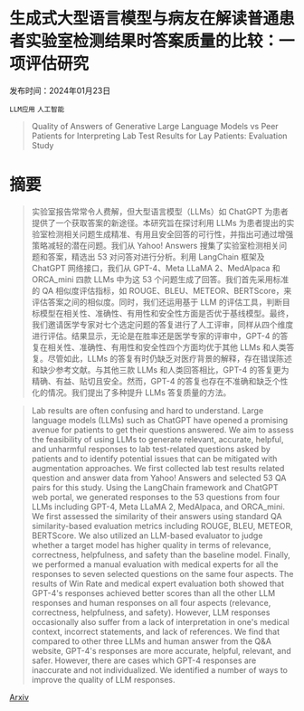 # 生成式大型语言模型与病友在解读普通患者实验室检测结果时答案质量的比较：一项评估研究

发布时间：2024年01月23日

`LLM应用` `人工智能`

> Quality of Answers of Generative Large Language Models vs Peer Patients for Interpreting Lab Test Results for Lay Patients: Evaluation Study

# 摘要

> 实验室报告常常令人费解，但大型语言模型（LLMs）如 ChatGPT 为患者提供了一个获取答案的新途径。本研究旨在探讨利用 LLMs 为患者提出的实验室检测相关问题生成精准、有用且安全回答的可行性，并指出可通过增强策略减轻的潜在问题。我们从 Yahoo! Answers 搜集了实验室检测相关问题和答案，精选出 53 对问答对进行分析。利用 LangChain 框架及 ChatGPT 网络接口，我们从 GPT-4、Meta LLaMA 2、MedAlpaca 和 ORCA_mini 四款 LLMs 中为这 53 个问题生成了回答。我们首先采用标准的 QA 相似度评估指标，如 ROUGE、BLEU、METEOR、BERTScore，来评估答案之间的相似度。同时，我们还运用基于 LLM 的评估工具，判断目标模型在相关性、准确性、有用性和安全性方面是否优于基线模型。最终，我们邀请医学专家对七个选定问题的答复进行了人工评审，同样从四个维度进行评估。结果显示，无论是在胜率还是医学专家的评审中，GPT-4 的答复在相关性、准确性、有用性和安全性四个方面均优于其他 LLMs 和人类答复。尽管如此，LLMs 的答复有时仍缺乏对医疗背景的解释，存在错误陈述和缺少参考文献。与其他三款 LLMs 和人类回答相比，GPT-4 的答复更为精确、有益、贴切且安全。然而，GPT-4 的答复也存在不准确和缺乏个性化的情况。我们提出了多种提升 LLMs 答复质量的方法。

> Lab results are often confusing and hard to understand. Large language models (LLMs) such as ChatGPT have opened a promising avenue for patients to get their questions answered. We aim to assess the feasibility of using LLMs to generate relevant, accurate, helpful, and unharmful responses to lab test-related questions asked by patients and to identify potential issues that can be mitigated with augmentation approaches. We first collected lab test results related question and answer data from Yahoo! Answers and selected 53 QA pairs for this study. Using the LangChain framework and ChatGPT web portal, we generated responses to the 53 questions from four LLMs including GPT-4, Meta LLaMA 2, MedAlpaca, and ORCA_mini. We first assessed the similarity of their answers using standard QA similarity-based evaluation metrics including ROUGE, BLEU, METEOR, BERTScore. We also utilized an LLM-based evaluator to judge whether a target model has higher quality in terms of relevance, correctness, helpfulness, and safety than the baseline model. Finally, we performed a manual evaluation with medical experts for all the responses to seven selected questions on the same four aspects. The results of Win Rate and medical expert evaluation both showed that GPT-4's responses achieved better scores than all the other LLM responses and human responses on all four aspects (relevance, correctness, helpfulness, and safety). However, LLM responses occasionally also suffer from a lack of interpretation in one's medical context, incorrect statements, and lack of references. We find that compared to other three LLMs and human answer from the Q&A website, GPT-4's responses are more accurate, helpful, relevant, and safer. However, there are cases which GPT-4 responses are inaccurate and not individualized. We identified a number of ways to improve the quality of LLM responses.

[Arxiv](https://arxiv.org/abs/2402.01693)